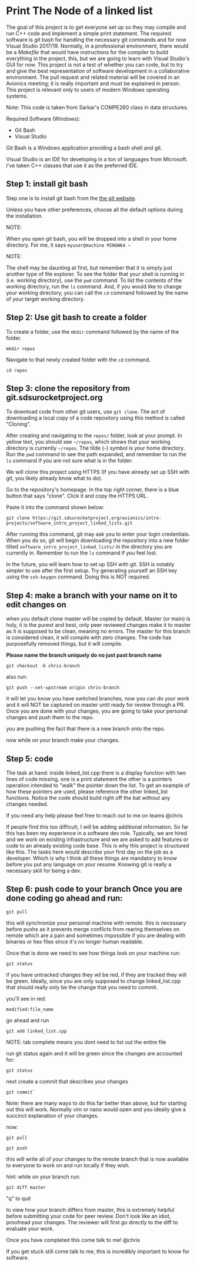 # Print The Node of a linked list

The goal of this project is to get everyone set up so they may compile and run
C++ code and implement a simple print statement. The required software is git
bash for handling the necessary git commands and for now Visual Studio 2017/19.
Normally, in a professional environment, there would be a *Makefile* that would
have instructions for the compiler to build everything in the project, this,
but we are going to learn with Visual Studio's GUI for now. This project is not
a test of whether you can code, but to try and give the best representation of
software development in a collaborative environment. The pull request and
related material will be covered in an Avionics meeting; it is really important
and must be explained in person. This project is relevant only to users of
modern Windows operating systems.

Note: This code is taken from Sarkar's COMPE260 class in data structures.

Required Software (Windows):

- Git Bash
- Visual Studio 

Git Bash is a Windows application providing a bash shell and git.

Visual Studio is an IDE for developing in a ton of languages from Microsoft.
I've taken C++ classes that use it as the preferred IDE.


## Step 1: install git bash

Step one is to install git bash from the [the git
website](https://git-scm.com/downloads).

Unless you have other preferences, choose all the default options during the
installation.

NOTE:

When you open git bash, you will be dropped into a shell in your home
directory. For me, it says `myuser@machine MINGW64 ~`

NOTE:

The shell may be daunting at first, but remember that it is simply just another
type of file explorer. To see the folder that your shell is running in (i.e.
working directory), use the `pwd` command. To list the contents of the working
directory, run the `ls` command. And, if you would like to change your working
directory, you can call the `cd` command followed by the name of your target
working directory.

## Step 2: Use git bash to create a folder

To create a folder, use the `mkdir` command followed by the name of the folder.
``` 
mkdir repos 
```

Navigate to that newly created folder with the `cd` command.
``` 
cd repos
```

## Step 3: clone the repository from git.sdsurocketproject.org

To download code from other git users, use `git clone`. The act of downloading
a local copy of a code repository using this method is called "Cloning".

After creating and navigating to the `repos/` folder, look at your prompt. In
yellow text, you should see `~/repos`, which shows that your working directory
is currently `~/repos`. The tilde (`~`) symbol is your home directory. Run the
`pwd` command to see the path expanded, and remember to run the `ls` command if
you are not sure what is in the folder.

We will clone this project using HTTPS (If you have already set up SSH with
git, you likely already know what to do).

Go to the repository's homepage. In the top right corner, there is a blue
button that says "clone". Click it and copy the HTTPS URL.

Paste it into the command shown below:

``` 
git clone https://git.sdsurocketproject.org/avionics/intro-projects/software_intro_project_linked_lists.git
```

After running this command, git may ask you to enter your login credentials.
When you do so, git will begin downloading the repository into a new folder
titled `software_intro_project_linked_lists/` in the directory you are
currently in. Remember to run the `ls` command if you feel lost.

In the future, you will learn how to set up SSH with git. SSH is notably
simpler to use after the first setup. Try generating yourself an SSH key using
the `ssh-keygen` command. Doing this is NOT required.

## Step 4: make a branch with your name on it to edit changes on

when you default clone master will be copied by default. Master (or main) is
holy, it is the purest and best, only peer reviewed changes make it to master
as it is supposed to be clean, meaning no errors. The master for this branch is
considered clean, it will compile with zero changes. The code has purposefully
removed things, but it will compile.

**Please name the branch uniquely do no just past branch name**

``` git checkout -b chris-branch ```

also run:

``` git push --set-upstream origin chris-branch ```

it will let you know you have switched branches, now you can do your work and
it will NOT be captured on master until ready for review through a PR.  Once
you are done with your changes, you are going to take your personal changes and
push them to the repo. 

you are pushing the fact that there is a new branch onto the repo.

now while on your branch make your changes.

## Step 5: code

The task at hand: inside linked\_list.cpp there is a display function with two
lines of code missing, one is a print statement the other is a pointers
operation intended to "walk" the pointer down the list. To get an example of
how these pointers are used, please reference the other linked_list functions.
Notice the code should build right off the bat without any changes needed.

If you need any help please feel free to reach out to me on teams @chris

If people find this too difficult, I will be adding additional information. So
far this has been my experience in a software dev role. Typically, we are hired
and we work on existing infrastructure and we are asked to add features or code
to an already existing code base. This is why this project is structured like
this. The tasks here would describe your first day on the job as a developer.
Which is why I think all these things are mandatory to know before you put any
language on your resume. Knowing git is really a necessary skill for being a
dev.

## Step 6: push code to your branch Once you are done coding go ahead and run:

``` git pull ```

this will synchronize your personal machine with remote. this is necessary
before pushs as it prevents merge conflicts from rearing themselves on remote
which are a pain and sometimes impossible if you are dealing with binaries or
hex files since it's no longer human readable.

Once that is done we need to see how things look on your machine run:

``` git status ```

if you have untracked changes they wil be red, if they are tracked they will be
green. Ideally, since you are only supposed to change linked_list.cpp that
should really only be the change that you need to commit. 

you'll see in red:

``` modified:file_name ```

go ahead and run 

``` git add linked_list.cpp ```

NOTE: tab complete means you dont need to list out the entire file

run git status again and it will be green since the changes are accounted for:

``` git status ```

next create a commit that describes your changes 

``` git commit` ```

Note: there are many ways to do this far better than above, but for starting
out this will work. Normally vim or nano would open and you ideally give a
succinct explanation of your changes.

now: 

``` git pull ```

``` git push ```

this will write all of your changes to the remote branch that is now available
to everyone to work on and run locally if they wish.

hint: while on your branch run:

``` git diff master ```

"q" to quit

to view how your branch differs from master, this is extremely helpful before
submitting your code for peer review. Don't look like an idiot, proofread your
changes. The reviewer will first go directly to the diff to evaluate your work.

Once you have completed this come talk to me! @chris

If you get stuck still come talk to me, this is incredibly important to know
for software.
